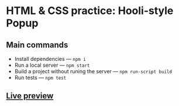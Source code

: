 # HTML & CSS practice: Hooli-style Popup

## Main commands

* Install dependencies — `npm i`
* Run a local server — `npm start`
* Build a project without runing the server — `npm run-script build`
* Run tests — `npm test`

## [Live preview](https://yuryzaytsev.github.io/hooli-style-popup-example)
